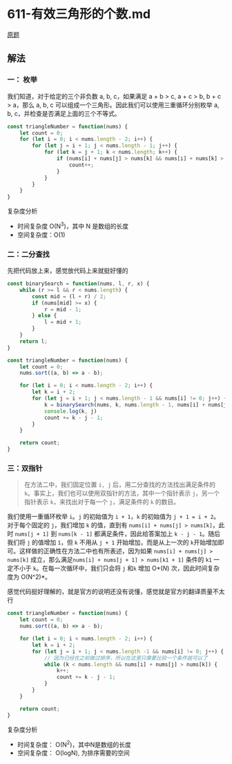 # 611-有效三角形的个数.md

[原题](https://leetcode-cn.com/problems/valid-triangle-number/solution/you-xiao-san-jiao-xing-de-ge-shu-by-leetcode/)

## 解法
### 一： 枚举
我们知道，对于给定的三个非负数 a, b, c，如果满足 a + b > c, a + c > b, b + c > a，那么 a, b, c 可以组成一个三角形。因此我们可以使用三重循环分别枚举 a, b, c，并检查是否满足上面的三个不等式。

```js
const triangleNumber = function(nums) {
    let count = 0;
    for (let i = 0; i < nums.length - 2; i++) {
        for (let j = i + 1; j < nums.length - 1; j++) {
            for (let k = j + 1; k < nums.length; k++) {
                if (nums[i] + nums[j] > nums[k] && nums[i] + nums[k] > nums[j] && nums[j] + nums[k] > nums[i]) {
                    count++;
                }
            }
        }
    }
}
```
复杂度分析
- 时间复杂度 O(N<sup>3</sup>)，其中 N 是数组的长度
- 空间复杂度：O(1)

### 二：二分查找
先把代码放上来，感觉放代码上来就挺好懂的

```js
const binarySearch = function(nums, l, r, x) {
    while (r >= l && r < nums.length) {
        const mid = (l + r) / 2;
        if (nums[mid] >= x) {
            r = mid - 1;
        } else {
            l = mid + 1;
        }
    }
    return l;
}

const triangleNumber = function(nums) {
    let count = 0;
    nums.sort((a, b) => a - b);

    for (let i = 0; i < nums.length - 2; i++) {
        let k = i + 2;
        for (let j = i + 1; j < nums.length - 1 && nums[i] != 0; j++) {
            k = binarySearch(nums, k, nums.length - 1, nums[i] + nums[j]);
            console.log(k, j)
            count += k - j - 1;
        }
    }

    return count;
}
```

### 三：双指针
> 在方法二中，我们固定位置 `i, j` 后，用二分查找的方法找出满足条件的 `k`。事实上，我们也可以使用双指针的方法，其中一个指针表示 `j`，另一个指针表示 `k`，来找出对于每一个 `j`，满足条件的 `k` 的数目。

  我们使用一重循环枚举 `i`。`j` 的初始值为 `i + 1`，`k` 的初始值为 `j + 1 = i + 2`。对于每个固定的 `j`，我们增加 `k` 的值，直到有 `nums[i] + nums[j] > nums[k]`，此时 `nums[j + 1]` 到 `nums[k - 1]` 都满足条件，因此给答案加上 `k - j - 1`。随后我们将 `j` 的值增加 `1`，但 `k` 不用从 `j + 1` 开始增加，而是从上一次的 `k`开始增加即可。这样做的正确性在方法二中也有所表述，因为如果 `nums[i] + nums[j] > nums[k]` 成立，那么满足`nums[i] + nums[j + 1] > nums[k1 + 1]` 条件的 `k1` 一定不小于 `k`。在每一次循环中，我们只会将 `j` 和`k` 增加 O*(*N*) 次，因此时间复杂度为 O(N^2)*。

感觉代码挺好理解的，就是官方的说明还没有说懂，感觉就是官方的翻译质量不太行
```js
const triangleNumber = function(nums) {
    let count = 0;
    nums.sort((a, b) => a - b);

    for (let i = 0; i < nums.length - 2; i++) {
        let k = i + 2;
        for (let j = i + 1; j < nums.length -1 && nums[i] != 0; j++) {
            // 因为已经在之前做过排序，所以在这里只需要比较一个条件就可以了
            while (k < nums.length && nums[i] + nums[j] > nums[k]) {
                k++;
                count += k - j - 1;
            }
        }
    }

    return count;
}
```

复杂度分析
- 时间复杂度： O(N<sup>2</sup>)，其中N是数组的长度
- 空间复杂度： O(logN), 为排序需要的空间
